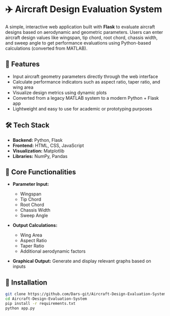 # ✈️ Aircraft Design Evaluation System

A simple, interactive web application built with **Flask** to evaluate aircraft designs based on aerodynamic and geometric parameters. Users can enter aircraft design values like wingspan, tip chord, root chord, chassis width, and sweep angle to get performance evaluations using Python-based calculations (converted from MATLAB).

## 🚀 Features

- Input aircraft geometry parameters directly through the web interface
- Calculate performance indicators such as aspect ratio, taper ratio, and wing area
- Visualize design metrics using dynamic plots
- Converted from a legacy MATLAB system to a modern Python + Flask app
- Lightweight and easy to use for academic or prototyping purposes

## 🛠 Tech Stack

- **Backend:** Python, Flask
- **Frontend:** HTML, CSS, JavaScript
- **Visualization:** Matplotlib
- **Libraries:** NumPy, Pandas

## 🧠 Core Functionalities

- **Parameter Input:** 
  - Wingspan  
  - Tip Chord  
  - Root Chord  
  - Chassis Width  
  - Sweep Angle  

- **Output Calculations:**
  - Wing Area  
  - Aspect Ratio  
  - Taper Ratio  
  - Additional aerodynamic factors

- **Graphical Output:** Generate and display relevant graphs based on inputs

## 🔧 Installation

```bash
git clone https://github.com/Dars-git/Aircraft-Design-Evaluation-System.git
cd Aircraft-Design-Evaluation-System
pip install -r requirements.txt
python app.py
